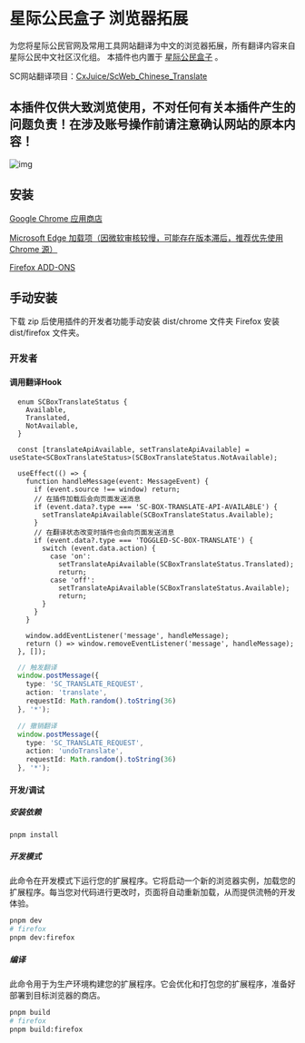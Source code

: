 # 星际公民盒子 浏览器拓展

为您将星际公民官网及常用工具网站翻译为中文的浏览器拓展，所有翻译内容来自 星际公民中文社区汉化组。
本插件也内置于 [星际公民盒子](https://github.com/xkeyC/StarCitizenToolBox) 。

SC网站翻译项目：[CxJuice/ScWeb_Chinese_Translate](https://github.com/CxJuice/ScWeb_Chinese_Translate)

## **本插件仅供大致浏览使用，不对任何有关本插件产生的问题负责！在涉及账号操作前请注意确认网站的原本内容！**

![img](https://github.com/xkeyC/StarCitizenBoxBrowserEx/assets/39891083/9580f52a-13ea-4234-a0d3-b8d06f06dda2)

## 安装

[Google Chrome 应用商店](https://chrome.google.com/webstore/detail/gocnjckojmledijgmadmacoikibcggja?authuser=0&hl=zh-CN)

[Microsoft Edge 加载项（因微软审核较慢，可能存在版本滞后，推荐优先使用 Chrome 源）](https://microsoftedge.microsoft.com/addons/detail/lipbbcckldklpdcpfagicipecaacikgi)

[Firefox ADD-ONS](https://addons.mozilla.org/zh-CN/firefox/addon/%E6%98%9F%E9%99%85%E5%85%AC%E6%B0%91%E7%9B%92%E5%AD%90%E6%B5%8F%E8%A7%88%E5%99%A8%E6%8B%93%E5%B1%95/)

## 手动安装

下载 zip 后使用插件的开发者功能手动安装 dist/chrome 文件夹 Firefox 安装 dist/firefox 文件夹。

### 开发者

#### 调用翻译Hook

```tsx
  enum SCBoxTranslateStatus {
    Available,
    Translated,
    NotAvailable,
  }

  const [translateApiAvailable, setTranslateApiAvailable] = useState<SCBoxTranslateStatus>(SCBoxTranslateStatus.NotAvailable);

  useEffect(() => {
    function handleMessage(event: MessageEvent) {
      if (event.source !== window) return;
      // 在插件加载后会向页面发送消息
      if (event.data?.type === 'SC-BOX-TRANSLATE-API-AVAILABLE') {
        setTranslateApiAvailable(SCBoxTranslateStatus.Available);
      }
      // 在翻译状态改变时插件也会向页面发送消息
      if (event.data?.type === 'TOGGLED-SC-BOX-TRANSLATE') {
        switch (event.data.action) {
          case 'on':
            setTranslateApiAvailable(SCBoxTranslateStatus.Translated);
            return;
          case 'off':
            setTranslateApiAvailable(SCBoxTranslateStatus.Available);
            return;
        }
      }
    }

    window.addEventListener('message', handleMessage);
    return () => window.removeEventListener('message', handleMessage);
  }, []);
```

```ts
  // 触发翻译
  window.postMessage({ 
    type: 'SC_TRANSLATE_REQUEST', 
    action: 'translate', 
    requestId: Math.random().toString(36)
  }, '*');

  // 撤销翻译
  window.postMessage({ 
    type: 'SC_TRANSLATE_REQUEST', 
    action: 'undoTranslate', 
    requestId: Math.random().toString(36)
  }, '*');
```

#### 开发/调试

##### 安装依赖

```bash
pnpm install
```

##### 开发模式

此命令在开发模式下运行您的扩展程序。它将启动一个新的浏览器实例，加载您的扩展程序。每当您对代码进行更改时，页面将自动重新加载，从而提供流畅的开发体验。

```bash
pnpm dev
# firefox
pnpm dev:firefox
```

##### 编译

此命令用于为生产环境构建您的扩展程序。它会优化和打包您的扩展程序，准备好部署到目标浏览器的商店。

```bash
pnpm build
# firefox
pnpm build:firefox
```
